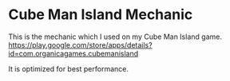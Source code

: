 # Cube Man Island Mechanic
 
This is the mechanic which I  used on my Cube Man Island game.
https://play.google.com/store/apps/details?id=com.organicagames.cubemanisland

It is optimized for best performance.
